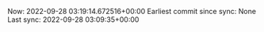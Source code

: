 Now: 2022-09-28 03:19:14.672516+00:00 Earliest commit since sync: None Last sync: 2022-09-28 03:09:35+00:00
